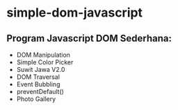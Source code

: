 # simple-dom-javascript
Program Javascript DOM Sederhana:
-
- DOM Manipulation
- Simple Color Picker
- Suwit Jawa V2.0
- DOM Traversal
- Event Bubbling
- preventDefault()
- Photo Gallery
